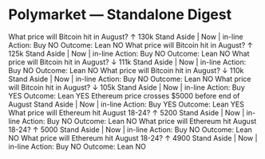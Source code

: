 # Polymarket — Standalone Digest

What price will Bitcoin hit in August? ↑ 130k
Stand Aside | Now | in-line
Action: Buy NO
Outcome: Lean NO
What price will Bitcoin hit in August? ↑ 125k
Stand Aside | Now | in-line
Action: Buy NO
Outcome: Lean NO
What price will Bitcoin hit in August? ↓ 111k
Stand Aside | Now | in-line
Action: Buy NO
Outcome: Lean NO
What price will Bitcoin hit in August? ↓ 110k
Stand Aside | Now | in-line
Action: Buy NO
Outcome: Lean NO
What price will Bitcoin hit in August? ↓ 105k
Stand Aside | Now | in-line
Action: Buy YES
Outcome: Lean YES
Ethereum price crosses $5000 before end of August
Stand Aside | Now | in-line
Action: Buy YES
Outcome: Lean YES
What price will Ethereum hit August 18-24? ↑ 5200
Stand Aside | Now | in-line
Action: Buy NO
Outcome: Lean NO
What price will Ethereum hit August 18-24? ↑ 5000
Stand Aside | Now | in-line
Action: Buy NO
Outcome: Lean NO
What price will Ethereum hit August 18-24? ↑ 4900
Stand Aside | Now | in-line
Action: Buy NO
Outcome: Lean NO

